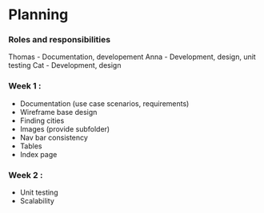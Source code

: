 # Planning

### Roles and responsibilities 

Thomas - Documentation, developement
Anna - Development, design, unit testing
Cat - Development, design

### Week 1 : 
- Documentation (use case scenarios, requirements)
- Wireframe base design
- Finding cities
- Images (provide subfolder)
- Nav bar consistency
- Tables
- Index page

### Week 2 : 
- Unit testing
- Scalability
